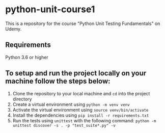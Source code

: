 # python-unit-course1

This is a repository for the course "Python Unit Testing Fundamentals" on Udemy.

## Requirements
Python 3.6 or higher

## To setup and run the project locally on your machine follow the steps below:

1. Clone the repository to your local machine and `cd` into the project directory
2. Create a virtual environment using `python -m venv venv`
3. Activate the virtual environment using `source venv/bin/activate`
4. Install the dependencies using `pip install -r requirements.txt`
5. Run the tests using `unittest` with the following command: `python -m unittest discover -s . -p "test_suite*.py" -v`

